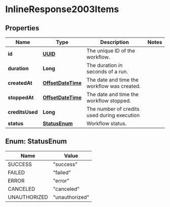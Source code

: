 

# InlineResponse2003Items

## Properties

Name | Type | Description | Notes
------------ | ------------- | ------------- | -------------
**id** | [**UUID**](UUID.md) | The unique ID of the workflow. | 
**duration** | **Long** | The duration in seconds of a run. | 
**createdAt** | [**OffsetDateTime**](OffsetDateTime.md) | The date and time the workflow was created. | 
**stoppedAt** | [**OffsetDateTime**](OffsetDateTime.md) | The date and time the workflow stopped. | 
**creditsUsed** | **Long** | The number of credits used during execution | 
**status** | [**StatusEnum**](#StatusEnum) | Workflow status. | 



## Enum: StatusEnum

Name | Value
---- | -----
SUCCESS | &quot;success&quot;
FAILED | &quot;failed&quot;
ERROR | &quot;error&quot;
CANCELED | &quot;canceled&quot;
UNAUTHORIZED | &quot;unauthorized&quot;



